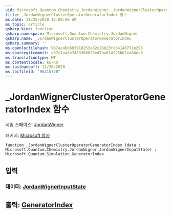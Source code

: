 ```yaml
---
uid: Microsoft.Quantum.Chemistry.JordanWigner._JordanWignerClusterOperatorGeneratorIndex
title: _JordanWignerClusterOperatorGeneratorIndex 함수
ms.date: 11/25/2020 12:00:00 AM
ms.topic: article
qsharp.kind: function
qsharp.namespace: Microsoft.Quantum.Chemistry.JordanWigner
qsharp.name: _JordanWignerClusterOperatorGeneratorIndex
qsharp.summary: ''
ms.openlocfilehash: 967ac4bd693910253a82c26623fc84140771e295
ms.sourcegitcommit: a87c1aa8e7453360025e47ba614f25b02ea84ec3
ms.translationtype: MT
ms.contentlocale: ko-KR
ms.lasthandoff: 11/26/2020
ms.locfileid: "96215778"
---
```

# <a name="_jordanwignerclusteroperatorgeneratorindex-function"></a>_JordanWignerClusterOperatorGeneratorIndex 함수

네임 스페이스: [JordanWigner](xref:Microsoft.Quantum.Chemistry.JordanWigner)

패키지: [Microsoft 양자](https://nuget.org/packages/Microsoft.Quantum.Chemistry)




```qsharp
function _JordanWignerClusterOperatorGeneratorIndex (data : Microsoft.Quantum.Chemistry.JordanWigner.JordanWignerInputState) : Microsoft.Quantum.Simulation.GeneratorIndex
```


## <a name="input"></a>입력

### <a name="data--jordanwignerinputstate"></a>데이터: [JordanWignerInputState](xref:Microsoft.Quantum.Chemistry.JordanWigner.JordanWignerInputState)





## <a name="output--generatorindex"></a>출력: [GeneratorIndex](xref:Microsoft.Quantum.Simulation.GeneratorIndex)

